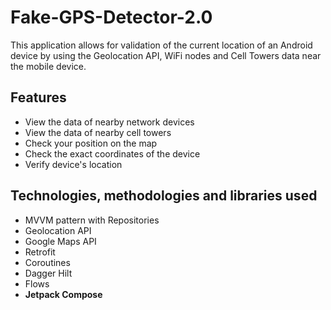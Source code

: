 # Fake-GPS-Detector-2.0

This application allows for validation of the current location of an Android device by using the Geolocation API, WiFi nodes and Cell Towers data near the mobile device.

## Features
- View the data of nearby network devices
- View the data of nearby cell towers
- Check your position on the map
- Check the exact coordinates of the device
- Verify device's location

## Technologies, methodologies and libraries used
- MVVM pattern with Repositories
- Geolocation API
- Google Maps API
- Retrofit
- Coroutines
- Dagger Hilt
- Flows
- **Jetpack Compose**
